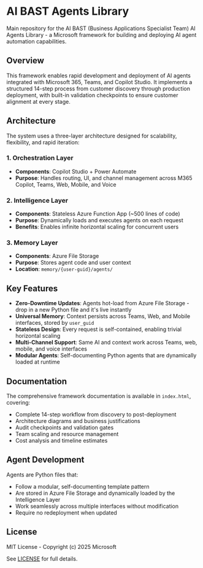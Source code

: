 # AI BAST Agents Library

Main repository for the AI BAST (Business Applications Specialist Team) AI Agents Library - a Microsoft framework for building and deploying AI agent automation capabilities.

## Overview

This framework enables rapid development and deployment of AI agents integrated with Microsoft 365, Teams, and Copilot Studio. It implements a structured 14-step process from customer discovery through production deployment, with built-in validation checkpoints to ensure customer alignment at every stage.

## Architecture

The system uses a three-layer architecture designed for scalability, flexibility, and rapid iteration:

### 1. Orchestration Layer
- **Components**: Copilot Studio + Power Automate
- **Purpose**: Handles routing, UI, and channel management across M365 Copilot, Teams, Web, Mobile, and Voice

### 2. Intelligence Layer
- **Components**: Stateless Azure Function App (~500 lines of code)
- **Purpose**: Dynamically loads and executes agents on each request
- **Benefits**: Enables infinite horizontal scaling for concurrent users

### 3. Memory Layer
- **Components**: Azure File Storage
- **Purpose**: Stores agent code and user context
- **Location**: `memory/{user-guid}/agents/`

## Key Features

- **Zero-Downtime Updates**: Agents hot-load from Azure File Storage - drop in a new Python file and it's live instantly
- **Universal Memory**: Context persists across Teams, Web, and Mobile interfaces, stored by `user_guid`
- **Stateless Design**: Every request is self-contained, enabling trivial horizontal scaling
- **Multi-Channel Support**: Same AI and context work across Teams, web, mobile, and voice interfaces
- **Modular Agents**: Self-documenting Python agents that are dynamically loaded at runtime

## Documentation

The comprehensive framework documentation is available in `index.html`, covering:
- Complete 14-step workflow from discovery to post-deployment
- Architecture diagrams and business justifications
- Audit checkpoints and validation gates
- Team scaling and resource management
- Cost analysis and timeline estimates

## Agent Development

Agents are Python files that:
- Follow a modular, self-documenting template pattern
- Are stored in Azure File Storage and dynamically loaded by the Intelligence Layer
- Work seamlessly across multiple interfaces without modification
- Require no redeployment when updated

## License

MIT License - Copyright (c) 2025 Microsoft

See [LICENSE](LICENSE) for full details.

